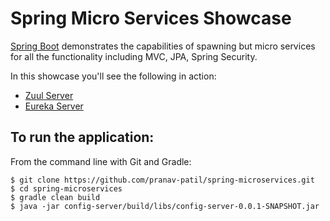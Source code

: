 # Spring Micro Services Showcase
[Spring Boot](https://docs.spring.io/spring-boot/docs/1.5.10.RELEASE/reference/htmlsingle/) demonstrates the capabilities of spawning but micro services for all the functionality 
including MVC, JPA, Spring Security.

In this showcase you'll see the following in action:

* [Zuul Server](https://cloud.spring.io/spring-cloud-netflix/multi/multi__router_and_filter_zuul.html)
* [Eureka Server](https://github.com/Netflix/eureka/wiki/Eureka-at-a-glance)

To run the application:
-------------------
From the command line with Git and Gradle:

    $ git clone https://github.com/pranav-patil/spring-microservices.git
    $ cd spring-microservices
    $ gradle clean build
    $ java -jar config-server/build/libs/config-server-0.0.1-SNAPSHOT.jar

